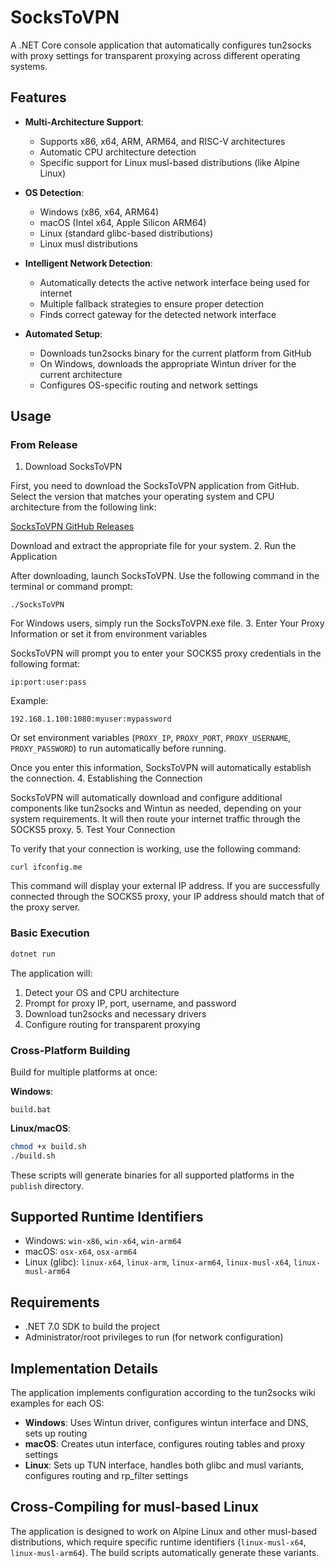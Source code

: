 # SocksToVPN 

A .NET Core console application that automatically configures tun2socks with proxy settings for transparent proxying across different operating systems.

## Features

- **Multi-Architecture Support**:
  - Supports x86, x64, ARM, ARM64, and RISC-V architectures
  - Automatic CPU architecture detection 
  - Specific support for Linux musl-based distributions (like Alpine Linux)

- **OS Detection**:
  - Windows (x86, x64, ARM64)
  - macOS (Intel x64, Apple Silicon ARM64)
  - Linux (standard glibc-based distributions)
  - Linux musl distributions

- **Intelligent Network Detection**:
  - Automatically detects the active network interface being used for internet
  - Multiple fallback strategies to ensure proper detection
  - Finds correct gateway for the detected network interface

- **Automated Setup**:
  - Downloads tun2socks binary for the current platform from GitHub
  - On Windows, downloads the appropriate Wintun driver for the current architecture
  - Configures OS-specific routing and network settings

## Usage
### From Release

1. Download SocksToVPN

First, you need to download the SocksToVPN application from GitHub. Select the version that matches your operating system and CPU architecture from the following link:

[SocksToVPN GitHub Releases](https://github.com/alekssamos/socksToVPN/releases/v1.6)

Download and extract the appropriate file for your system.
2. Run the Application

After downloading, launch SocksToVPN. Use the following command in the terminal or command prompt:

`./SocksToVPN`

For Windows users, simply run the SocksToVPN.exe file.
3. Enter Your Proxy Information or set it from environment variables

SocksToVPN will prompt you to enter your SOCKS5 proxy credentials in the following format:

`ip:port:user:pass`

Example:

`192.168.1.100:1080:myuser:mypassword`

Or set environment variables
(`PROXY_IP`, `PROXY_PORT`, `PROXY_USERNAME`, `PROXY_PASSWORD`)  to run automatically
before running.

Once you enter this information, SocksToVPN will automatically establish the connection.
4. Establishing the Connection

SocksToVPN will automatically download and configure additional components like tun2socks and Wintun as needed, depending on your system requirements. It will then route your internet traffic through the SOCKS5 proxy.
5. Test Your Connection

To verify that your connection is working, use the following command:

`curl ifconfig.me`

This command will display your external IP address. If you are successfully connected through the SOCKS5 proxy, your IP address should match that of the proxy server.
### Basic Execution

```bash
dotnet run
```

The application will:
1. Detect your OS and CPU architecture
2. Prompt for proxy IP, port, username, and password
3. Download tun2socks and necessary drivers
4. Configure routing for transparent proxying

### Cross-Platform Building

Build for multiple platforms at once:

**Windows**:
```
build.bat
```

**Linux/macOS**:
```bash
chmod +x build.sh
./build.sh
```

These scripts will generate binaries for all supported platforms in the `publish` directory.

## Supported Runtime Identifiers

- Windows: `win-x86`, `win-x64`, `win-arm64`  
- macOS: `osx-x64`, `osx-arm64`
- Linux (glibc): `linux-x64`, `linux-arm`, `linux-arm64`, `linux-musl-x64`, `linux-musl-arm64`

## Requirements

- .NET 7.0 SDK to build the project
- Administrator/root privileges to run (for network configuration)

## Implementation Details

The application implements configuration according to the tun2socks wiki examples for each OS:

- **Windows**: Uses Wintun driver, configures wintun interface and DNS, sets up routing
- **macOS**: Creates utun interface, configures routing tables and proxy settings
- **Linux**: Sets up TUN interface, handles both glibc and musl variants, configures routing and rp_filter settings

## Cross-Compiling for musl-based Linux

The application is designed to work on Alpine Linux and other musl-based distributions, which require specific runtime identifiers (`linux-musl-x64`, `linux-musl-arm64`). The build scripts automatically generate these variants.
